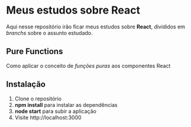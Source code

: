 # Meus estudos sobre React

Aqui nesse repositório irão ficar meus estudos sobre **React**, divididos em *branchs* sobre o assunto estudado.

## Pure Functions
Como aplicar o conceito de *funções puras* aos componentes React

## Instalação

 1. Clone o repositório
 2. **npm install** para instalar as dependências
 3. **node start** para subir a aplicação
 4. Visite http://localhost:3000